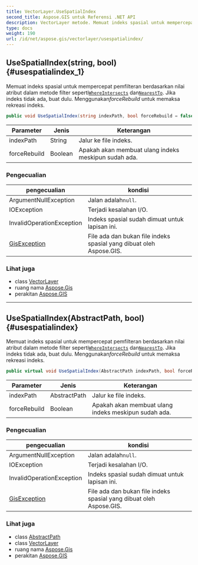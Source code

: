 ```yaml
---
title: VectorLayer.UseSpatialIndex
second_title: Aspose.GIS untuk Referensi .NET API
description: VectorLayer metode. Memuat indeks spasial untuk mempercepat pemfilteran berdasarkan nilai atribut dalam metode filter sepertiWhereIntersects danNearestTo. Jika indeks tidak ada buat dulu. MenggunakanforceRebuild untuk memaksa rekreasi indeks.
type: docs
weight: 190
url: /id/net/aspose.gis/vectorlayer/usespatialindex/
---
```

## UseSpatialIndex(string, bool) {#usespatialindex_1}

Memuat indeks spasial untuk mempercepat pemfilteran berdasarkan nilai atribut dalam metode filter seperti[`WhereIntersects`](../../featuressequence/whereintersects/) dan[`NearestTo`](../nearestto/). Jika indeks tidak ada, buat dulu. Menggunakan*forceRebuild* untuk memaksa rekreasi indeks.

```csharp
public void UseSpatialIndex(string indexPath, bool forceRebuild = false)
```

| Parameter | Jenis | Keterangan |
| --- | --- | --- |
| indexPath | String | Jalur ke file indeks. |
| forceRebuild | Boolean | Apakah akan membuat ulang indeks meskipun sudah ada. |

### Pengecualian

| pengecualian | kondisi |
| --- | --- |
| ArgumentNullException | Jalan adalah`null`. |
| IOException | Terjadi kesalahan I/O. |
| InvalidOperationException | Indeks spasial sudah dimuat untuk lapisan ini. |
| [GisException](../../gisexception/) | File ada dan bukan file indeks spasial yang dibuat oleh Aspose.GIS. |

### Lihat juga

* class [VectorLayer](../)
* ruang nama [Aspose.Gis](../../vectorlayer/)
* perakitan [Aspose.GIS](../../../)

---

## UseSpatialIndex(AbstractPath, bool) {#usespatialindex}

Memuat indeks spasial untuk mempercepat pemfilteran berdasarkan nilai atribut dalam metode filter seperti[`WhereIntersects`](../../featuressequence/whereintersects/) dan[`NearestTo`](../nearestto/). Jika indeks tidak ada, buat dulu. Menggunakan*forceRebuild* untuk memaksa rekreasi indeks.

```csharp
public virtual void UseSpatialIndex(AbstractPath indexPath, bool forceRebuild = false)
```

| Parameter | Jenis | Keterangan |
| --- | --- | --- |
| indexPath | AbstractPath | Jalur ke file indeks. |
| forceRebuild | Boolean | Apakah akan membuat ulang indeks meskipun sudah ada. |

### Pengecualian

| pengecualian | kondisi |
| --- | --- |
| ArgumentNullException | Jalan adalah`null`. |
| IOException | Terjadi kesalahan I/O. |
| InvalidOperationException | Indeks spasial sudah dimuat untuk lapisan ini. |
| [GisException](../../gisexception/) | File ada dan bukan file indeks spasial yang dibuat oleh Aspose.GIS. |

### Lihat juga

* class [AbstractPath](../../abstractpath/)
* class [VectorLayer](../)
* ruang nama [Aspose.Gis](../../vectorlayer/)
* perakitan [Aspose.GIS](../../../)


